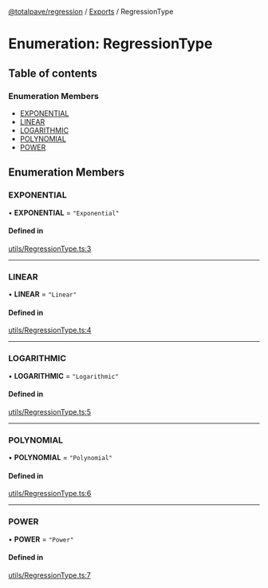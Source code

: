 [@totalpave/regression](../README.md) / [Exports](../modules.md) / RegressionType

# Enumeration: RegressionType

## Table of contents

### Enumeration Members

- [EXPONENTIAL](RegressionType.md#exponential)
- [LINEAR](RegressionType.md#linear)
- [LOGARITHMIC](RegressionType.md#logarithmic)
- [POLYNOMIAL](RegressionType.md#polynomial)
- [POWER](RegressionType.md#power)

## Enumeration Members

### EXPONENTIAL

• **EXPONENTIAL** = ``"Exponential"``

#### Defined in

[utils/RegressionType.ts:3](https://github.com/totalpave/regression-js/blob/6c639d5/src/utils/RegressionType.ts#L3)

___

### LINEAR

• **LINEAR** = ``"Linear"``

#### Defined in

[utils/RegressionType.ts:4](https://github.com/totalpave/regression-js/blob/6c639d5/src/utils/RegressionType.ts#L4)

___

### LOGARITHMIC

• **LOGARITHMIC** = ``"Logarithmic"``

#### Defined in

[utils/RegressionType.ts:5](https://github.com/totalpave/regression-js/blob/6c639d5/src/utils/RegressionType.ts#L5)

___

### POLYNOMIAL

• **POLYNOMIAL** = ``"Polynomial"``

#### Defined in

[utils/RegressionType.ts:6](https://github.com/totalpave/regression-js/blob/6c639d5/src/utils/RegressionType.ts#L6)

___

### POWER

• **POWER** = ``"Power"``

#### Defined in

[utils/RegressionType.ts:7](https://github.com/totalpave/regression-js/blob/6c639d5/src/utils/RegressionType.ts#L7)

